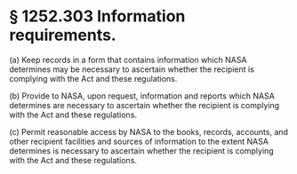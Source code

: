 # § 1252.303   Information requirements.

(a) Keep records in a form that contains information which NASA determines may be necessary to ascertain whether the recipient is complying with the Act and these regulations.


(b) Provide to NASA, upon request, information and reports which NASA determines are necessary to ascertain whether the recipient is complying with the Act and these regulations.


(c) Permit reasonable access by NASA to the books, records, accounts, and other recipient facilities and sources of information to the extent NASA determines is necessary to ascertain whether the recipient is complying with the Act and these regulations.




